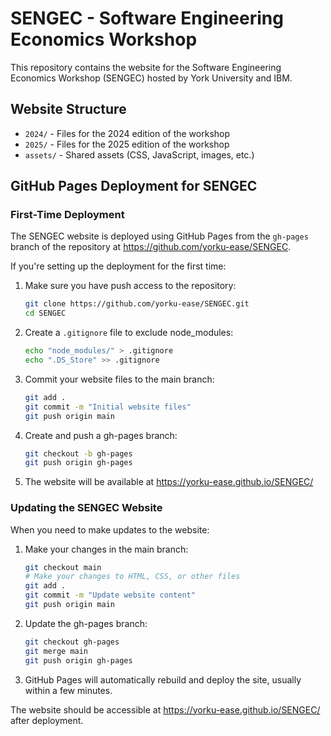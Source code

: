 # SENGEC - Software Engineering Economics Workshop

This repository contains the website for the Software Engineering Economics Workshop (SENGEC) hosted by York University and IBM.

## Website Structure

- `2024/` - Files for the 2024 edition of the workshop
- `2025/` - Files for the 2025 edition of the workshop
- `assets/` - Shared assets (CSS, JavaScript, images, etc.)

## GitHub Pages Deployment for SENGEC

### First-Time Deployment

The SENGEC website is deployed using GitHub Pages from the `gh-pages` branch of the repository at https://github.com/yorku-ease/SENGEC.

If you're setting up the deployment for the first time:

1. Make sure you have push access to the repository:
   ```bash
   git clone https://github.com/yorku-ease/SENGEC.git
   cd SENGEC
   ```

2. Create a `.gitignore` file to exclude node_modules:
   ```bash
   echo "node_modules/" > .gitignore
   echo ".DS_Store" >> .gitignore
   ```

3. Commit your website files to the main branch:
   ```bash
   git add .
   git commit -m "Initial website files"
   git push origin main
   ```

4. Create and push a gh-pages branch:
   ```bash
   git checkout -b gh-pages
   git push origin gh-pages
   ```

5. The website will be available at https://yorku-ease.github.io/SENGEC/

### Updating the SENGEC Website

When you need to make updates to the website:

1. Make your changes in the main branch:
   ```bash
   git checkout main
   # Make your changes to HTML, CSS, or other files
   git add .
   git commit -m "Update website content"
   git push origin main
   ```

2. Update the gh-pages branch:
   ```bash
   git checkout gh-pages
   git merge main
   git push origin gh-pages
   ```

3. GitHub Pages will automatically rebuild and deploy the site, usually within a few minutes.


The website should be accessible at https://yorku-ease.github.io/SENGEC/ after deployment.